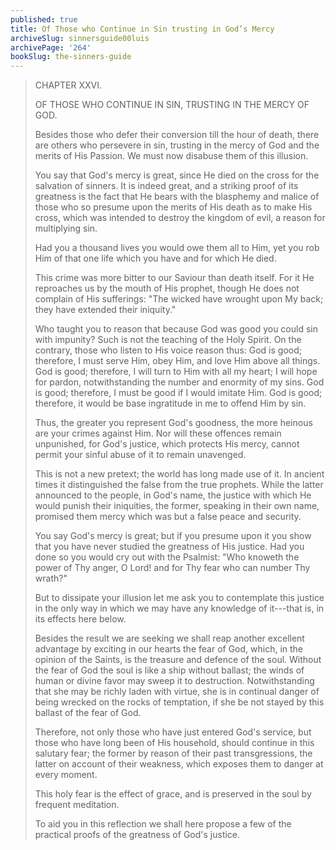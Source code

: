```yaml
---
published: true
title: Of Those who Continue in Sin trusting in God’s Mercy
archiveSlug: sinnersguide00luis
archivePage: '264'
bookSlug: the-sinners-guide
---
```


> CHAPTER XXVI.
>
> OF THOSE WHO CONTINUE IN SIN, TRUSTING IN THE MERCY OF GOD.
>
> Besides those who defer their conversion till the hour of death, there are others who persevere in sin, trusting in the mercy of God and the merits of His Passion. We must now disabuse them of this illusion.
>
> You say that God's mercy is great, since He died on the cross for the salvation of sinners. It is indeed great, and a striking proof of its greatness is the fact that He bears with the blasphemy and malice of those who so presume upon the merits of His death as to make His cross, which was intended to destroy the kingdom of evil, a reason for multiplying sin.
>
> Had you a thousand lives you would owe them all to Him, yet you rob Him of that one life which you have and for which He died.
>
> This crime was more bitter to our Saviour than death itself. For it He reproaches us by the mouth of His prophet, though He does not complain of His sufferings: "The wicked have wrought upon My back; they have extended their iniquity."
>
> Who taught you to reason that because God was good you could sin with impunity? Such is not the teaching of the Holy Spirit. On the contrary, those who listen to His voice reason thus: God is good; therefore, I must serve Him, obey Him, and love Him above all things. God is good; therefore, I will turn to Him with all my heart; I will hope for pardon, notwithstanding the number and enormity of my sins. God is good; therefore, I must be good if I would imitate Him. God is good; therefore, it would be base ingratitude in me to offend Him by sin.
>
> Thus, the greater you represent God's goodness, the more heinous are your crimes against Him. Nor will these offences remain unpunished, for God's justice, which protects His mercy, cannot permit your sinful abuse of it to remain unavenged.
>
> This is not a new pretext; the world has long made use of it. In ancient times it distinguished the false from the true prophets. While the latter announced to the people, in God's name, the justice with which He would punish their iniquities, the former, speaking in their own name, promised them mercy which was but a false peace and security.
>
> You say God's mercy is great; but if you presume upon it you show that you have never studied the greatness of His justice. Had you done so you would cry out with the Psalmist: "Who knoweth the power of Thy anger, O Lord! and for Thy fear who can number Thy wrath?"
>
> But to dissipate your illusion let me ask you to contemplate this justice in the only way in which we may have any knowledge of it---that is, in its effects here below.
>
> Besides the result we are seeking we shall reap another excellent advantage by exciting in our hearts the fear of God, which, in the opinion of the Saints, is the treasure and defence of the soul. Without the fear of God the soul is like a ship without ballast; the winds of human or divine favor may sweep it to destruction. Notwithstanding that she may be richly laden with virtue, she is in continual danger of being wrecked on the rocks of temptation, if she be not stayed by this ballast of the fear of God.
>
> Therefore, not only those who have just entered God's service, but those who have long been of His household, should continue in this salutary fear; the former by reason of their past transgressions, the latter on account of their weakness, which exposes them to danger at every moment.
>
> This holy fear is the effect of grace, and is preserved in the soul by frequent meditation.
>
> To aid you in this reflection we shall here propose a few of the practical proofs of the greatness of God's justice.
